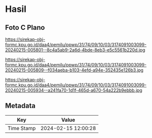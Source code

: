 # Hasil

## Foto C Plano

https://sirekap-obj-formc.kpu.go.id/daa4/pemilu/ppwp/31/74/09/10/03/3174091003099-20240215-005801--8c4a5ab9-2a6d-4bde-8eb3-e5c5561b220d.jpg

https://sirekap-obj-formc.kpu.go.id/daa4/pemilu/ppwp/31/74/09/10/03/3174091003099-20240215-005809--f034aeba-b103-4efd-a94e-352435e126b3.jpg

https://sirekap-obj-formc.kpu.go.id/daa4/pemilu/ppwp/31/74/09/10/03/3174091003099-20240215-005934--a241fa70-1d1f-465d-a670-54a222b9ebbb.jpg


## Metadata

| Key        | Value               |
| ---------- | ------------------- |
| Time Stamp | 2024-02-15 12:00:28 |



